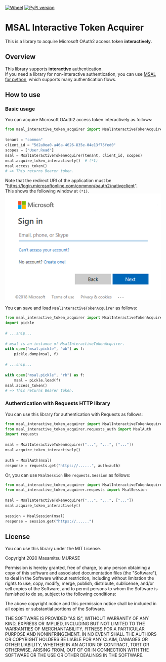 [![Wheel](https://github.com/masamitsu-murase/msal_interactive/actions/workflows/wheel.yml/badge.svg)](https://github.com/masamitsu-murase/msal_interactive/actions/workflows/wheel.yml)
[![PyPI version](https://badge.fury.io/py/msal-interactive-token-acquirer.svg)](https://badge.fury.io/py/msal-interactive-token-acquirer)

# MSAL Interactive Token Acquirer

This is a library to acquire Microsoft OAuth2 access token **interactively**.

## Overview

This library supports **interactive** authentication.  
If you need a library for non-interactive authentication, you can use [MSAL for python](https://github.com/AzureAD/microsoft-authentication-library-for-python), which supports many authentication flows.

## How to use

### Basic usage

You can acquire Microsoft OAuth2 access token interactively as follows:

```python
from msal_interactive_token_acquirer import MsalInteractiveTokenAcquirer

tenant = "common"
client_id = "5d2a0ea0-a46a-4626-835e-04e13f75fed0"
scopes = ["User.Read"]
msal = MsalInteractiveTokenAcquirer(tenant, client_id, scopes)
msal.acquire_token_interactively()  # (*1)
msal.access_token()
# => This returns Bearer token.
```

Note that the redirect URI of the application must be "https://login.microsoftonline.com/common/oauth2/nativeclient".  
This shows the following window at `(*1)`.  
![window](https://raw.githubusercontent.com/masamitsu-murase/msal_interactive/master/resources/window.png)

You can save and load `MsalInteractiveTokenAcquirer` as follows:

```python
from msal_interactive_token_acquirer import MsalInteractiveTokenAcquirer
import pickle

# ...snip...

# msal is an instance of MsalInteractiveTokenAcquirer.
with open("msal.pickle", "wb") as f:
    pickle.dump(msal, f)

# ...snip...

with open("msal.pickle", "rb") as f:
    msal = pickle.load(f)
msal.access_token()
# => This returns Bearer token.
```

### Authentication with Requests HTTP library

You can use this library for authentication with Requests as follows:

```python
from msal_interactive_token_acquirer import MsalInteractiveTokenAcquirer
from msal_interactive_token_acquirer.requests_auth import MsalAuth
import requests

msal = MsalInteractiveTokenAcquirer("...", "...", ["..."])
msal.acquire_token_interactively()

auth = MsalAuth(msal)
response = requests.get("https://......", auth=auth)
```

Or, you can use `MsalSession` like `requests.Session` as follows:

```python
from msal_interactive_token_acquirer import MsalInteractiveTokenAcquirer
from msal_interactive_token_acquirer.requests import MsalSession

msal = MsalInteractiveTokenAcquirer("...", "...", ["..."])
msal.acquire_token_interactively()

session = MsalSession(msal)
response = session.get("https://......")
```

## License

You can use this library under the MIT License.

Copyright 2020 Masamitsu MURASE

Permission is hereby granted, free of charge, to any person obtaining a copy of this software and associated documentation files (the "Software"), to deal in the Software without restriction, including without limitation the rights to use, copy, modify, merge, publish, distribute, sublicense, and/or sell copies of the Software, and to permit persons to whom the Software is furnished to do so, subject to the following conditions:

The above copyright notice and this permission notice shall be included in all copies or substantial portions of the Software.

THE SOFTWARE IS PROVIDED "AS IS", WITHOUT WARRANTY OF ANY KIND, EXPRESS OR IMPLIED, INCLUDING BUT NOT LIMITED TO THE WARRANTIES OF MERCHANTABILITY, FITNESS FOR A PARTICULAR PURPOSE AND NONINFRINGEMENT. IN NO EVENT SHALL THE AUTHORS OR COPYRIGHT HOLDERS BE LIABLE FOR ANY CLAIM, DAMAGES OR OTHER LIABILITY, WHETHER IN AN ACTION OF CONTRACT, TORT OR OTHERWISE, ARISING FROM, OUT OF OR IN CONNECTION WITH THE SOFTWARE OR THE USE OR OTHER DEALINGS IN THE SOFTWARE.

